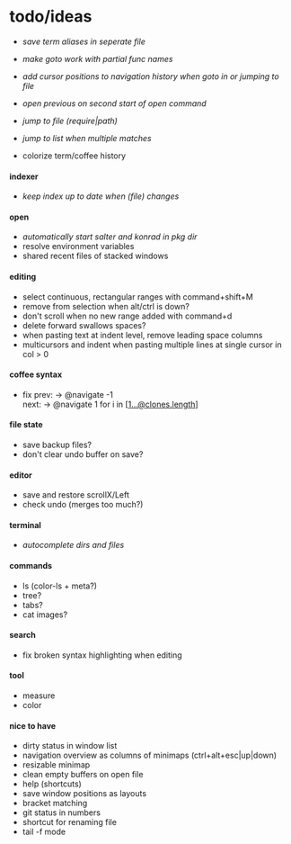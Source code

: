 # todo/ideas

- *save term aliases in seperate file*
- *make goto work with partial func names*
- *add cursor positions to navigation history when goto in or jumping to file*
- *open previous on second start of open command*

- *jump to file (require|path)*
- *jump to list when multiple matches*

- colorize term/coffee history

#### indexer
- *keep index up to date when (file) changes*

#### open
- *automatically start salter and konrad in pkg dir*
- resolve environment variables
- shared recent files of stacked windows

#### editing
- select continuous, rectangular ranges with command+shift+M 
- remove from selection when alt/ctrl is down?
- don't scroll when no new range added with command+d
- delete forward swallows spaces?
- when pasting text at indent level, remove leading space columns
- multicursors and indent when pasting multiple lines at single cursor in col > 0

#### coffee syntax
- fix
    prev: -> @navigate -1    
    next: -> @navigate 1
    for i in [1...@clones.length]

#### file state
- save backup files?
- don't clear undo buffer on save?

#### editor
- save and restore scrollX/Left
- check undo (merges too much?)

#### terminal
- *autocomplete dirs and files*

#### commands
- ls (color-ls + meta?)
- tree?
- tabs?
- cat images?

#### search
- fix broken syntax highlighting when editing

#### tool
- measure
- color

#### nice to have
- dirty status in window list
- navigation overview as columns of minimaps (ctrl+alt+esc|up|down)
- resizable minimap
- clean empty buffers on open file
- help (shortcuts)
- save window positions as layouts
- bracket matching
- git status in numbers
- shortcut for renaming file
- tail -f mode
    